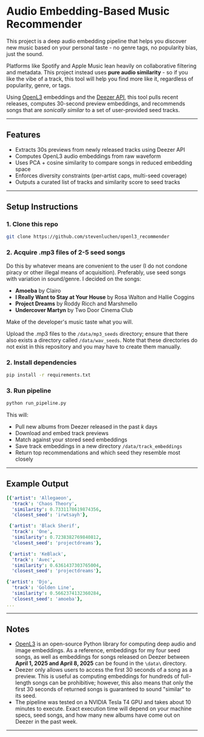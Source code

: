 # Audio Embedding-Based Music Recommender

This project is a deep audio embedding pipeline that helps you discover new music based on your personal taste - no genre tags, no popularity bias, just the sound.

Platforms like Spotify and Apple Music lean heavily on collaborative filtering and metadata. This project instead uses **pure audio similarity** - so if you like the vibe of a track, this tool will help you find more like it, regardless of popularity, genre, or tags.

Using [OpenL3](https://github.com/marl/openl3) embeddings and the [Deezer API](https://developers.deezer.com/api), this tool pulls recent releases, computes 30-second preview embeddings, and recommends songs that are *sonically similar* to a set of user-provided seed tracks. 

---

## Features

- Extracts 30s previews from newly released tracks using Deezer API
- Computes OpenL3 audio embeddings from raw waveform
- Uses PCA + cosine similarity to compare songs in reduced embedding space
- Enforces diversity constraints (per-artist caps, multi-seed coverage)
- Outputs a curated list of tracks and similarity score to seed tracks

---

## Setup Instructions

### 1. Clone this repo

```bash
git clone https://github.com/stevenluchen/openl3_recommender
```

### 2. Acquire .mp3 files of 2-5 seed songs

Do this by whatever means are convenient to the user (I do not condone piracy or other illegal means of acquisition). Preferably, use seed songs with variation in sound/genre. I decided on the songs:

* **Amoeba** by Clairo
* **I Really Want to Stay at Your House** by Rosa Walton and Hallie Coggins
* **Project Dreams** by Roddy Ricch and Marshmello
* **Undercover Martyn** by Two Door Cinema Club

Make of the developer's music taste what you will. 

Upload the .mp3 files to the `/data/mp3_seeds` directory; ensure that there also exists a directory called `/data/wav_seeds`. Note that these directories do not exist in this repository and you may have to create them manually. 

### 2. Install dependencies

```bash
pip install -r requirements.txt
```

### 3. Run pipeline

```bash
python run_pipeline.py
```

This will:

* Pull new albums from Deezer released in the past $k$ days
* Download and embed track previews
* Match against your stored seed embeddings
* Save track embeddings in a new directory `/data/track_embeddings`
* Return top recommendations and which seed they resemble most closely

---

## Example Output

```yaml
[{'artist': 'Allegaeon',
  'track': 'Chaos Theory',
  'similarity': 0.7331178619874356,
  'closest_seed': 'irwtsayh'},

 {'artist': 'Black Sherif',
  'track': 'One',
  'similarity': 0.7238382769840812,
  'closest_seed': 'projectdreams'},

 {'artist': 'KeBlack',
  'track': 'Avec',
  'similarity': 0.6361437303765004,
  'closest_seed': 'projectdreams'},

{'artist': 'Djo',
  'track': 'Golden Line',
  'similarity': 0.5662374132360284,
  'closest_seed': 'amoeba'},
...
```

---

## Notes

* [OpenL3](https://github.com/marl/openl3) is an open-source Python library for computing deep audio and image embeddings. As a reference, embeddings for my four seed songs, as well as embeddings for songs released on Deezer between **April 1, 2025 and April 8, 2025** can be found in the `\data\` directory.
* Deezer only allows users to access the first 30 seconds of a song as a preview. This is useful as computing embeddings for hundreds of full-length songs can be prohibitive; however, this also means that only the first 30 seconds of returned songs is guaranteed to sound "similar" to its seed.
* The pipeline was tested on a NVIDIA Tesla T4 GPU and takes about 10 minutes to execute. Exact execution time will depend on your machine specs, seed songs, and how many new albums have come out on Deezer in the past week.

---
